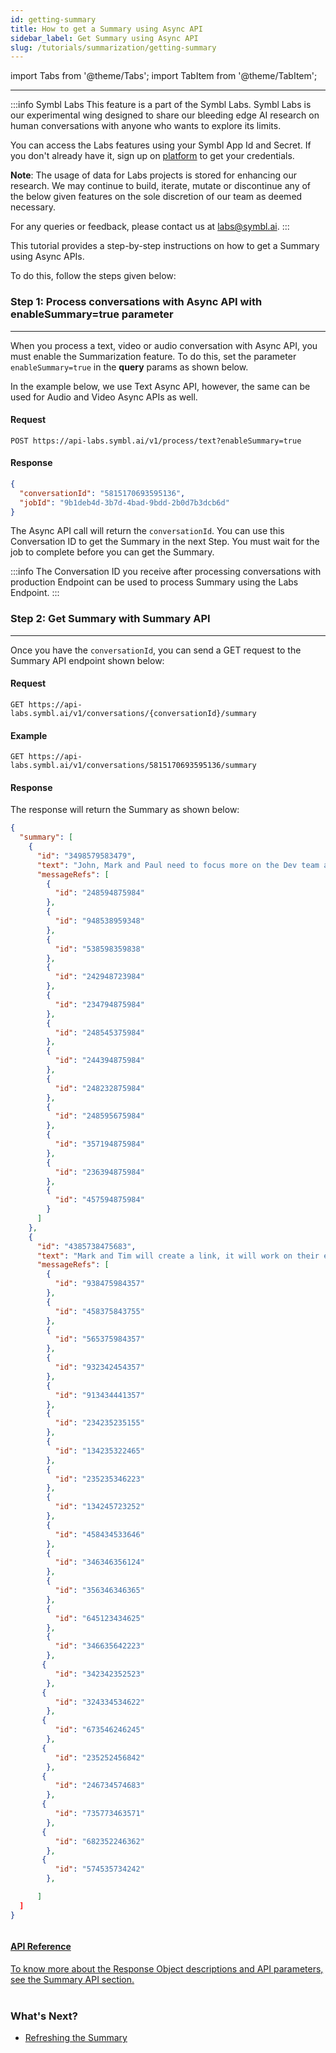 ```yaml
---
id: getting-summary
title: How to get a Summary using Async API
sidebar_label: Get Summary using Async API
slug: /tutorials/summarization/getting-summary
---
```

import Tabs from '@theme/Tabs';
import TabItem from '@theme/TabItem';

---

:::info Symbl Labs
This feature is a part of the Symbl Labs. Symbl Labs is our experimental wing designed to share our bleeding edge AI research on human conversations with anyone who wants to explore its limits. 


You can access the Labs features using your Symbl App Id and Secret.  If you don't already have it, sign up on [platform](https://platform.symbl.ai/#/login) to get your credentials.

**Note**: The usage of data for Labs projects is stored for enhancing our research.  We may continue to build, iterate, mutate or discontinue any of the below given features on the sole discretion of our team as deemed necessary. 

For any queries or feedback, please contact us at labs@symbl.ai.
:::

This tutorial provides a step-by-step instructions on how to get a Summary using Async APIs. 

To do this, follow the steps given below:

### Step 1: Process conversations with Async API with enableSummary=true parameter
---

When you process a text, video or audio conversation with Async API, you must enable the Summarization feature. To do this, set the parameter `enableSummary=true` in the **query** params as shown below.

In the example below, we use Text Async API, however, the same can be used for Audio and Video Async APIs as well. 

#### Request 

`POST https://api-labs.symbl.ai/v1/process/text?enableSummary=true`

#### Response

```json
{
  "conversationId": "5815170693595136",
  "jobId": "9b1deb4d-3b7d-4bad-9bdd-2b0d7b3dcb6d"
}
```

The Async API call will return the `conversationId`. You can use this Conversation ID to get the Summary in the next Step. 
You must wait for the job to complete before you can get the Summary. 

:::info
The Conversation ID you receive after processing conversations with production Endpoint can be used to process Summary using the Labs Endpoint.
:::

### Step 2: Get Summary with Summary API
---

Once you have the `conversationId`, you can send a GET request to the Summary API endpoint shown below:

#### Request 

`GET https://api-labs.symbl.ai/v1/conversations/{conversationId}/summary`

#### Example 

`GET https://api-labs.symbl.ai/v1/conversations/5815170693595136/summary`

#### Response

The response will return the Summary as shown below:

```json
{
  "summary": [
    {
      "id": "3498579583479",
      "text": "John, Mark and Paul need to focus more on the Dev team and on the product. In order to focus on the sales hires, Paul needs to know which geographies they should focus on.",
      "messageRefs": [
        {
          "id": "248594875984"
        },
        {
          "id": "948538959348"
        },
        {
          "id": "538598359838"
        },
        {
          "id": "242948723984"
        },
        {
          "id": "234794875984"
        },
        {
          "id": "248545375984"
        },
        {
          "id": "244394875984"
        },
        {
          "id": "248232875984"
        },
        {
          "id": "248595675984"
        },
        {
          "id": "357194875984"
        },
        {
          "id": "236394875984"
        },
        {
          "id": "457594875984"
        }
      ]
    },
    {
      "id": "4385738475683",
      "text": "Mark and Tim will create a link, it will work on their environment and use the same API. The video placement will use a cookie. The idea is to eliminate effort on the consultancy team. Mark suggests a negation using cookies. Rob and Tim agree that it simplifies things on their end.",
      "messageRefs": [
        {
          "id": "938475984357"
        },
        {
          "id": "458375843755"
        },
        {
          "id": "565375984357"
        },
        {
          "id": "932342454357"
        },
        {
          "id": "913434441357"
        },
        {
          "id": "234235235155"
        },
        {
          "id": "134235322465"
        },
        {
          "id": "235235346223"
        },
        {
          "id": "134245723252"
        },
        {
          "id": "458434533646"
        },
        {
          "id": "346346356124"
        },
        {
          "id": "356346346365"
        },
        {
          "id": "645123434625"
        },
        {
          "id": "346635642223"
        },
       {
          "id": "342342352523"
        },
       {
          "id": "324334534622"
        },
       {
          "id": "673546246245"
        },
       {
          "id": "235252456842"
        },
       {
          "id": "246734574683"
        },
       {
          "id": "735773463571"
        },
       {
          "id": "682352246362"
        },
       {
          "id": "574535734242"
        },

      ]
  ]
}
```

<div class="row">
  <div class="column">
    <div class="card"><a href="/docs/conversation-api/summary#response-object"><h4>API Reference</h4>To know more about the Response Object descriptions and API parameters, see the Summary API section.</a></div>
  </div>
</div>
<br/>

### What's Next? 

- [Refreshing the Summary](/docs/tutorials/summarization/refreshing-summary) 

